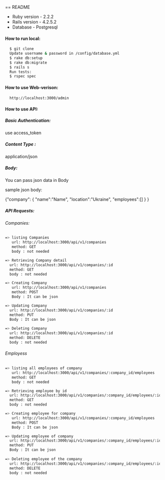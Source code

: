 == README

* Ruby version - 2.2.2
* Rails version - 4.2.5.2
* Database - Postgresql

#### How to run local:
```sh
  $ git clone 
  Update username & password in /config/database.yml
  $ rake db:setup
  $ rake db:migrate
  $ rails s
  Run tests:
  $ rspec spec
```

#### How to use Web-verison:
```sh
  http://localhost:3000/admin
```  
#### How to use API:

##### Basic Authentication:
  use access_token

##### Content Type :
   application/json

##### Body:
   You can pass json data in Body
   
   sample json body:

  {"company":
    {
      "name":"Name",
      "location":"Ukraine",
      "employees":[]
    }
  }

##### API Requests:

###### Companies:
```sh
=> listing Companies
   url: http://localhost:3000/api/v1/companies
   method: GET
   body : not needed

=> Retrieving Company detail
  url: http://localhost:3000/api/v1/companies/:id
  method: GET
  body : not needed

=> Creating Company
   url: http://localhost:3000/api/v1/companies
   method: POST
   Body : It can be json

=> Updating Company
  url: http://localhost:3000/api/v1/companies/:id
  method: PUT
  Body : It can be json
  
=> Deleting Company
  url: http://localhost:3000/api/v1/companies/:id
  method: DELETE
  body : not needed
```

###### Employess
```sh
=> listing all employees of company
   url: http://localhost:3000/api/v1/companies/:company_id/employees
   method: GET
   body : not needed

=> Retrieving employee by id
  url: http://localhost:3000/api/v1/companies/:company_id/employees/:id
  method: GET
  body : not needed

=> Creating employee for company
   url: http://localhost:3000/api/v1/companies/:company_id/employees
   method: POST
   Body : It can be json

=> Updating employee of company
  url: http://localhost:3000/api/v1/companies/:company_id/employees/:id
  method: PUT
  Body : It can be json
  
=> Deleting employee of the company
  url: http://localhost:3000/api/v1/companies/:company_id/employees/:id
  method: DELETE
  body : not needed
```